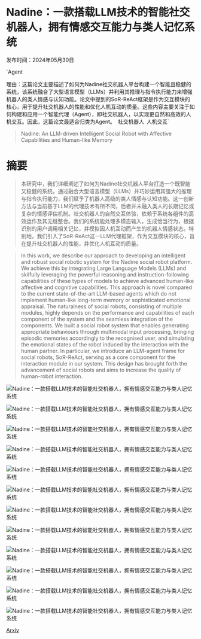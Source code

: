 # Nadine：一款搭载LLM技术的智能社交机器人，拥有情感交互能力与类人记忆系统

发布时间：2024年05月30日

`Agent

理由：这篇论文主要描述了如何为Nadine社交机器人平台构建一个智能且稳健的系统，该系统融合了大型语言模型（LLMs）并利用其推理与指令执行能力来增强机器人的类人情感与认知功能。论文中提到的SoR-ReAct框架是作为交互模块的核心，用于提升社交机器人的性能和优化人机互动的质量。这些内容主要关注于如何构建和应用一个智能代理（Agent），即社交机器人，以实现更自然和高效的人机交互。因此，这篇论文最适合归类为Agent。` `社交机器人` `人机交互`

> Nadine: An LLM-driven Intelligent Social Robot with Affective Capabilities and Human-like Memory

# 摘要

> 本研究中，我们详细阐述了如何为Nadine社交机器人平台打造一个既智能又稳健的系统。通过融合大型语言模型（LLMs）并巧妙运用其强大的推理与指令执行能力，我们赋予了机器人高级的类人情感与认知功能。这一创新方法与当前基于LLM的代理技术有所不同，后者并未融入类人的长期记忆或复杂的情感评估机制。社交机器人的自然交互体验，依赖于系统各组件的高效运作及其无缝整合。我们的系统能处理多模态输入，生成恰当行为，根据识别的用户调用相关记忆，并模拟因人机互动而产生的机器人情感状态。特别地，我们引入了SoR-ReAct这一LLM代理框架，作为交互模块的核心，旨在提升社交机器人的性能，并优化人机互动的质量。

> In this work, we describe our approach to developing an intelligent and robust social robotic system for the Nadine social robot platform. We achieve this by integrating Large Language Models (LLMs) and skilfully leveraging the powerful reasoning and instruction-following capabilities of these types of models to achieve advanced human-like affective and cognitive capabilities. This approach is novel compared to the current state-of-the-art LLM-based agents which do not implement human-like long-term memory or sophisticated emotional appraisal. The naturalness of social robots, consisting of multiple modules, highly depends on the performance and capabilities of each component of the system and the seamless integration of the components. We built a social robot system that enables generating appropriate behaviours through multimodal input processing, bringing episodic memories accordingly to the recognised user, and simulating the emotional states of the robot induced by the interaction with the human partner. In particular, we introduce an LLM-agent frame for social robots, SoR-ReAct, serving as a core component for the interaction module in our system. This design has brought forth the advancement of social robots and aims to increase the quality of human-robot interaction.

![Nadine：一款搭载LLM技术的智能社交机器人，拥有情感交互能力与类人记忆系统](../../../paper_images/2405.20189/Nadine_appearance.jpg)

![Nadine：一款搭载LLM技术的智能社交机器人，拥有情感交互能力与类人记忆系统](../../../paper_images/2405.20189/system_architecture.png)

![Nadine：一款搭载LLM技术的智能社交机器人，拥有情感交互能力与类人记忆系统](../../../paper_images/2405.20189/nadine_prompt.png)

![Nadine：一款搭载LLM技术的智能社交机器人，拥有情感交互能力与类人记忆系统](../../../paper_images/2405.20189/workflow.png)

![Nadine：一款搭载LLM技术的智能社交机器人，拥有情感交互能力与类人记忆系统](../../../paper_images/2405.20189/nadine_prompt_tools.png)

![Nadine：一款搭载LLM技术的智能社交机器人，拥有情感交互能力与类人记忆系统](../../../paper_images/2405.20189/nadine_prompt_final.png)

![Nadine：一款搭载LLM技术的智能社交机器人，拥有情感交互能力与类人记忆系统](../../../paper_images/2405.20189/AffectDynamics.png)

![Nadine：一款搭载LLM技术的智能社交机器人，拥有情感交互能力与类人记忆系统](../../../paper_images/2405.20189/RAG_workflow.png)

![Nadine：一款搭载LLM技术的智能社交机器人，拥有情感交互能力与类人记忆系统](../../../paper_images/2405.20189/exp_tool_weather.png)

![Nadine：一款搭载LLM技术的智能社交机器人，拥有情感交互能力与类人记忆系统](../../../paper_images/2405.20189/exp_tool_news.png)

![Nadine：一款搭载LLM技术的智能社交机器人，拥有情感交互能力与类人记忆系统](../../../paper_images/2405.20189/exp_affective.png)

![Nadine：一款搭载LLM技术的智能社交机器人，拥有情感交互能力与类人记忆系统](../../../paper_images/2405.20189/exp_memory.png)

[Arxiv](https://arxiv.org/abs/2405.20189)